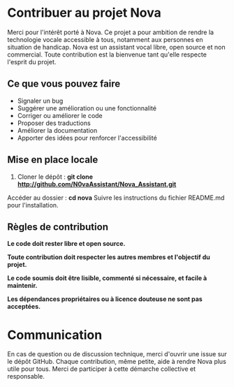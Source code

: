 # Contribuer au projet Nova

Merci pour l'intérêt porté à Nova. Ce projet a pour ambition de rendre la technologie vocale accessible à tous, notamment aux personnes en situation de handicap. Nova est un assistant vocal libre, open source et non commercial. Toute contribution est la bienvenue tant qu'elle respecte l'esprit du projet.

## Ce que vous pouvez faire

- Signaler un bug
- Suggérer une amélioration ou une fonctionnalité
- Corriger ou améliorer le code
- Proposer des traductions
- Améliorer la documentation
- Apporter des idées pour renforcer l'accessibilité

## Mise en place locale

1. Cloner le dépôt :
   **git clone http://github.com/N0vaAssistant/Nova_Assistant.git**
   
Accéder au dossier :
**cd nova**
Suivre les instructions du fichier README.md pour l'installation.

## Règles de contribution
**Le code doit rester libre et open source.**

**Toute contribution doit respecter les autres membres et l'objectif du projet.**

**Le code soumis doit être lisible, commenté si nécessaire, et facile à maintenir.**

**Les dépendances propriétaires ou à licence douteuse ne sont pas acceptées.**

# Communication
En cas de question ou de discussion technique, merci d'ouvrir une issue sur le dépôt GitHub.
Chaque contribution, même petite, aide à rendre Nova plus utile pour tous. Merci de participer à cette démarche collective et responsable.
